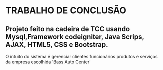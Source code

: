 <h1 aligne="center">TRABALHO DE CONCLUSÃO</h1>

<h2>Projeto feito na cadeira de TCC usando Mysql,Framework codeigniter, Java Scrips, AJAX, HTML5, CSS e Bootstrap.</h2>

<p> O intuito do sistema é gerenciar clientes funcionários produtos e serviços da empresa escolhida 'Bass Auto Center'</p>

